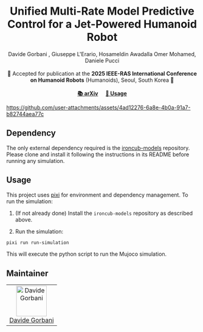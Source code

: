 <h1 align="center">
Unified Multi-Rate Model Predictive Control for a Jet-Powered Humanoid Robot
</h1>

<div align="center">
Davide Gorbani , Giuseppe L'Erario, Hosameldin Awadalla Omer Mohamed, Daniele Pucci
</div>
<br>

<div align="center">
📅 Accepted for publication at the <b>2025 IEEE-RAS International Conference on Humanoid Robots</b> (Humanoids), Seoul, South Korea 🤖
</div>
<br>

<div align="center">
   <a href="https://arxiv.org/abs/2505.16478"><b>📚 arXiv</b></a> &nbsp;&nbsp;&nbsp;
    <a href="#Usage"><b>🔧 Usage</b></a>
</div>
<be>


https://github.com/user-attachments/assets/4ad12276-6a8e-4b0a-91a7-b82744aea77c



## Dependency

The only external dependency required is the [ironcub-models](https://github.com/ami-iit/ironcub-models) repository. Please clone and install it following the instructions in its README before running any simulation.

## Usage

This project uses [pixi](https://prefix.dev/docs/pixi) for environment and dependency management. To run the simulation:

1. (If not already done) Install the `ironcub-models` repository as described above.

2. Run the simulation:
  ```bash
  pixi run run-simulation
  ```

This will execute the python script to run the Mujoco simulation.

## Maintainer

<table>
  <tr>
    <td align="center">
      <a href="https://github.com/davidegorbani">
        <img src="https://github.com/davidegorbani.png" width="80" alt="Davide Gorbani"><br>
        Davide Gorbani
      </a>
    </td>
  </tr>
</table>


